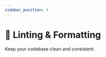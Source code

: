```yaml
---
sidebar_position: 4
---
```


# 🧹 Linting & Formatting

Keep your codebase clean and consistent.

<!--
- 🧰 BiomeJS setup
- 🪄 Auto-fix and pre-commit hooks
- 📝 Custom rules (if any)
-->
